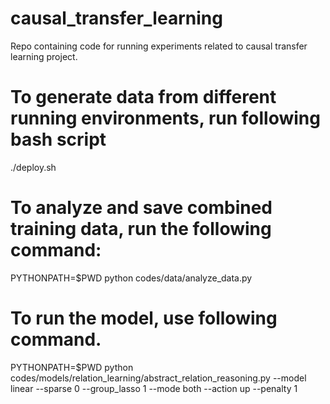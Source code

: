 # causal_transfer_learning
Repo containing code for running experiments related to causal transfer learning project.

# To generate data from different running environments, run following bash script

./deploy.sh

# To analyze and save combined training data, run the following command:
PYTHONPATH=$PWD python codes/data/analyze_data.py

# To run the model, use following command.
PYTHONPATH=$PWD python codes/models/relation_learning/abstract_relation_reasoning.py --model linear --sparse 0 --group_lasso 1 --mode both --action up --penalty 1
